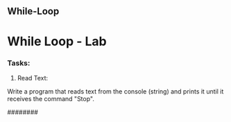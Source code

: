 ## While-Loop

# While Loop - Lab

### Tasks:

01. Read Text:

Write a program that reads text from the console (string) and prints it until it receives the command "Stop".

########

